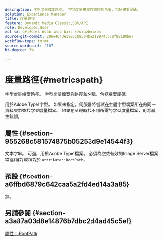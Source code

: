 ```yaml
---
description: 字型度量檔案路徑。 字型度量檔案的路徑和名稱，包括檔案尾碼。
solution: Experience Manager
title: 度量路徑
feature: Dynamic Media Classic,SDK/API
role: Developer,User
exl-id: 0f1f98a5-b53b-4e20-b4c8-e70482b01a04
source-git-commit: 206e4643e3926cb85b4be2189743578f88180be7
workflow-type: tm+mt
source-wordcount: '107'
ht-degree: 3%

---
```


# 度量路徑{#metricspath}

字型度量檔案路徑。 字型度量檔案的路徑和名稱，包括檔案尾碼。

用於Adobe Type1字型。 如果未指定，伺服器將嘗試在主體字型檔案所在的同一資料夾中查找字型度量檔案。 如果在呈現時找不到所需的字型度量檔案，則將發生錯誤。

## 屬性 {#section-955268c581574875b05253d9e14544f3}

文本字串。 可選，用於Adobe Type1檔案。 必須為空或有效的Image Server檔案路徑(絕對或相對於 `attribute::RootPath`。

## 預設 {#section-a6ffbd6879c642caa5a2fd4ed14a3a85}

無。

## 另請參閱 {#section-a3a87a03d8e14876b7dbc2d4ad45c5ef}

[屬性：:RootPath](/help/aem-is-ir-api/is-api/image-catalog/image-serving-api-ref/c-image-catalog-reference/c-attributes-reference/r-rootpath.md)

